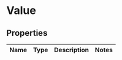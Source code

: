 
# Value

## Properties
| Name | Type | Description | Notes |
| ------------ | ------------- | ------------- | ------------- |



